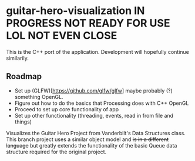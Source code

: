 # guitar-hero-visualization IN PROGRESS NOT READY FOR USE LOL NOT EVEN CLOSE
This is the C++ port of the application. Development will hopefully continue similarily.

## Roadmap
- Set up (GLFW)[https://github.com/glfw/glfw] maybe probably (?) something OpenGL.
- Figure out how to do the basics that Processing does with C++ OpenGL
- Proceed to set up core functionality of app
- Set up other functionality (threading, events, read in from file and things)

Visualizes the Guitar Hero Project from Vanderbilt's Data Structures class.
This branch project uses a similar object model and ~~is in a different language~~ but greatly extends the functionality of the basic Queue data structure required for the original project.

